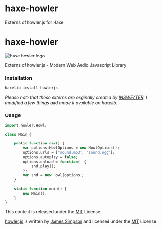 haxe-howler
===========

Externs of howler.js for Haxe

haxe-howler
=========

![haxe howler logo](https://raw.githubusercontent.com/adireddy/haxe-howler/master/logo.png)

Externs of howler.js - Modern Web Audio Javascript Library

### Installation ###

```haxe
haxelib install howlerjs
```
<i>Please note that these externs are originally created by [INSWEATER](http://insweater.net/haxe-flavored-howler-js/). I modified a few things and made it available on haxelib.</i>

### Usage ###

```haxe
import howler.Howl;

class Main {

    public function new() {
		var options:HowlOptions = new HowlOptions();
		options.urls = ["sound.mp3", "sound.ogg"];
		options.autoplay = false;
		options.onload = function() {
			snd.play();
		};
		var snd = new Howl(options);
    }

    static function main() {
		new Main();
    }
}

```

This content is released under the [MIT](http://opensource.org/licenses/MIT) License.

[howler.js](https://github.com/goldfire/howler.js) is written by [James Simpson](http://goldfirestudios.com/blog/104/howler.js-Modern-Web-Audio-Javascript-Library) and licensed under the [MIT](http://opensource.org/licenses/MIT) License.
